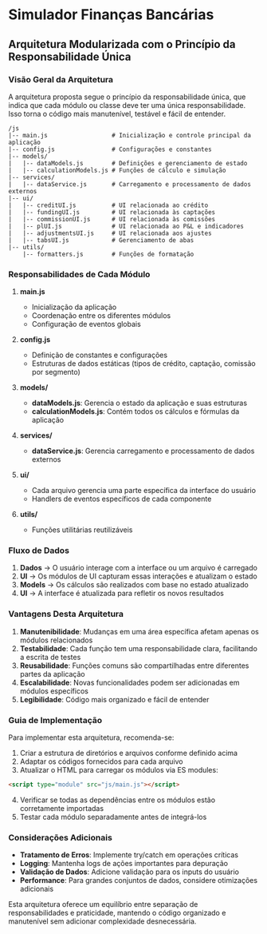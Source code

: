 # Simulador Finanças Bancárias

## Arquitetura Modularizada com o Princípio da Responsabilidade Única

### Visão Geral da Arquitetura

A arquitetura proposta segue o princípio da responsabilidade única, que indica que cada módulo ou classe deve ter uma única responsabilidade. Isso torna o código mais manutenível, testável e fácil de entender.

```
/js
|-- main.js                  # Inicialização e controle principal da aplicação
|-- config.js                # Configurações e constantes
|-- models/
|   |-- dataModels.js        # Definições e gerenciamento de estado
|   |-- calculationModels.js # Funções de cálculo e simulação
|-- services/
|   |-- dataService.js       # Carregamento e processamento de dados externos
|-- ui/
|   |-- creditUI.js          # UI relacionada ao crédito
|   |-- fundingUI.js         # UI relacionada às captações
|   |-- commissionUI.js      # UI relacionada às comissões
|   |-- plUI.js              # UI relacionada ao P&L e indicadores
|   |-- adjustmentsUI.js     # UI relacionada aos ajustes
|   |-- tabsUI.js            # Gerenciamento de abas
|-- utils/
    |-- formatters.js        # Funções de formatação
```

### Responsabilidades de Cada Módulo

1. **main.js**
   - Inicialização da aplicação
   - Coordenação entre os diferentes módulos
   - Configuração de eventos globais

2. **config.js**
   - Definição de constantes e configurações
   - Estruturas de dados estáticas (tipos de crédito, captação, comissão por segmento)

3. **models/**
   - **dataModels.js**: Gerencia o estado da aplicação e suas estruturas
   - **calculationModels.js**: Contém todos os cálculos e fórmulas da aplicação

4. **services/**
   - **dataService.js**: Gerencia carregamento e processamento de dados externos

5. **ui/**
   - Cada arquivo gerencia uma parte específica da interface do usuário
   - Handlers de eventos específicos de cada componente

6. **utils/**
   - Funções utilitárias reutilizáveis

### Fluxo de Dados

1. **Dados** → O usuário interage com a interface ou um arquivo é carregado
2. **UI** → Os módulos de UI capturam essas interações e atualizam o estado
3. **Models** → Os cálculos são realizados com base no estado atualizado
4. **UI** → A interface é atualizada para refletir os novos resultados

### Vantagens Desta Arquitetura

1. **Manutenibilidade**: Mudanças em uma área específica afetam apenas os módulos relacionados
2. **Testabilidade**: Cada função tem uma responsabilidade clara, facilitando a escrita de testes
3. **Reusabilidade**: Funções comuns são compartilhadas entre diferentes partes da aplicação
4. **Escalabilidade**: Novas funcionalidades podem ser adicionadas em módulos específicos
5. **Legibilidade**: Código mais organizado e fácil de entender

### Guia de Implementação

Para implementar esta arquitetura, recomenda-se:

1. Criar a estrutura de diretórios e arquivos conforme definido acima
2. Adaptar os códigos fornecidos para cada arquivo
3. Atualizar o HTML para carregar os módulos via ES modules:

```html
<script type="module" src="js/main.js"></script>
```

4. Verificar se todas as dependências entre os módulos estão corretamente importadas
5. Testar cada módulo separadamente antes de integrá-los

### Considerações Adicionais

- **Tratamento de Erros**: Implemente try/catch em operações críticas
- **Logging**: Mantenha logs de ações importantes para depuração
- **Validação de Dados**: Adicione validação para os inputs do usuário
- **Performance**: Para grandes conjuntos de dados, considere otimizações adicionais

Esta arquitetura oferece um equilíbrio entre separação de responsabilidades e praticidade, mantendo o código organizado e manutenível sem adicionar complexidade desnecessária.